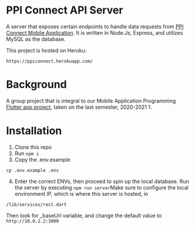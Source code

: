 # PPI Connect API Server

A server that exposes certain endpoints to handle data requests from [PPI Connect Mobile Application](https://github.com/ravihidayat/ppi-connect). It is written in Node.Js, Express, and utilizes MySQL as the database.

This project is hosted on Heroku:

```
https://ppiconnect.herokuapp.com/
```

# Background

A group project that is integral to our Mobile Application Programming [Flutter app project](https://github.com/ravihidayat/ppi-connect), taken on the last semester, 2020-2021 1.

# Installation

1. Clone this repo
2. Run ```npm i```
3. Copy the .env.example 

```
cp .env.example .env
```

4. Enter the correct ENVs, then proceed to spin up the local database. Run the server by executing ```npm run server```Make sure to configure the local environment IP, which is where this server is hosted, in 

```/lib/services/rest.dart```

Then look for _baseUrl variable, and change the default value to ```http://10.0.2.2:3000```